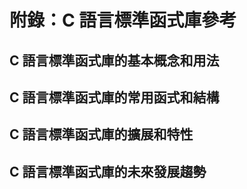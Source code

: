 # 附錄：C 語言標準函式庫參考

## C 語言標準函式庫的基本概念和用法

## C 語言標準函式庫的常用函式和結構

## C 語言標準函式庫的擴展和特性

## C 語言標準函式庫的未來發展趨勢
